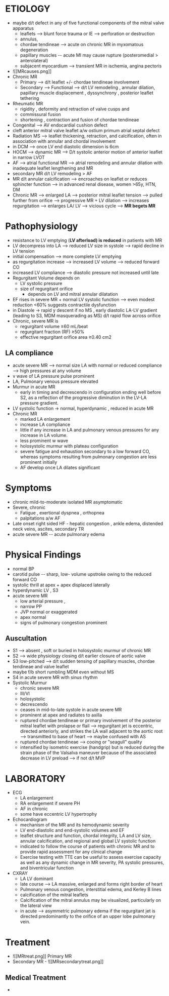 # ETIOLOGY 
- maybe d/t defect in any of five functional components of the mitral valve apparatus 
	- leaflets --> blunt force trauma or IE --> perforation or destruction 
	- annulus, 
	- chordae tendineae --> acute on chronic MR in myxomatous degeneration 
	- papillary muscles -- acute MI may cause rupture (posteromedial > anterolateral)
	- subjacent myocardium  --> transient MR in ischemia, angina pectoris 
- ![[MRcauses.png]]
- Chronic MR 
	- Primary --> d/t leaflet +/- chordae tendineae involvement 
	- Secondary --> Functional --> d/t LV remodeling , annular dilation, papillary muscle displacement , dyssynchrony , posterior leaflet tethering 
- Rheumatic MR 
	- rigidity , deformity and retraction of valve cusps and 
	- commissural fusion 
	- shortening , contraction and fusion of chordae tendineae 
- Congenital --> AV endocardial cushion defect 
- cleft anterior mitral valve leaflet a/w ostium primum atrial septal defect 
- Radiation MS --> leaflet thickening, retraction, and calcification, often in association with annular and chordal involvement 
- in DCM --> once LV end diastolic dimension is 6cm 
- HOCM --> dynamic MR --> D/t systolic anterior motion of anterior leaflet in narrow LVOT 
- AF --> atrial functional MR --> atrial remodeling and annular dilation with inadequate leaflet lengthening and MR 
- secondary MR d/t LV remodeling > AF 
- MR d/t annular calcification --> encroaches on leaflet or reduces sphincter function --> in advanced renal disease, women >65y, HTN, DM 
- Chronic MR --> enlarged LA --> posterior mitral leaflet tension --> pulled further from orifice --> progressive MR + LV dilation --> increases regurgitation --> enlarges LA/ LV --> vicious cycle --> **MR begets MR** 
# Pathophysiology 
- resistance to LV emptying (**LV afterload) is reduced** in patients with MR
- LV decompress into LA --> reduced LV size in systole --> rapid decline in LV tension 
- initial compensation --> more complete LV emptying 
- as regurgitation increase --> increased LV volume --> reduced forward CO 
- increased LV compliance --> diastolic pressure not increased until late 
- Regurgitant Volume depends on 
	- LV systolic pressure 
	- size of regurgitant orifice 
		- depends on LV and mitral annular dilatation 
- EF rises in severe MR + normal LV systolic function --> even modest reduction <60% suggests contractile dysfunction 
- in Diastole -> rapid y descent if no MS , early diastolic LA-LV gradient (leading to S3, MDM masquerading as MS) d/t rapid flow across orifice 
- Chronic, severe MR is
	- regurgitant volume ≥60 mL/beat 
	- regurgitant fraction (RF) ≥50%
	- effective regurgitant orifice area ≥0.40 cm2
## LA compliance 
- acute severe MR --> normal size LA with normal or reduced compliance --> high pressures at any volume 
- v wave of LA pressure pulse prominent 
- LA, Pulmonary venous pressure elevated 
- Murmur in acute MR 
	- early in timing and decrescendo in configuration ending well before S2, as a reflection of the progressive diminution in the LV-LA pressure gradient. 
- LV systolic function -> normal, hyperdynamic , reduced in acute MR 
- Chronic MR 
	- marked LA enlargement 
	- increase LA compliance 
	- little if any increase in LA and pulmonary venous pressures for any increase in LA volume. 
	- less prominent w wave 
	- holosystolic murmur with plateau configuration 
	- severe fatigue and exhaustion secondary to a low forward CO, whereas symptoms resulting from pulmonary congestion are less prominent initially
	- AF develop once LA dilates significant 
# Symptoms 
- chronic mild-to-moderate isolated MR asymptomatic 
- Severe, chronic 
	- Fatigue , exertional dyspnea , orthopnea 
	- palpitations a/w AF 
- Late onset right sided HF - hepatic congestion , ankle edema, distended neck veins, ascites, secondary TR 
- acute severe MR -- acute pulmonary edema 
# Physical Findings 
- normal BP 
- carotid pulse -- sharp, low- volume upstroke owing to the reduced forward CO
- systolic thrill at apex + apex displaced laterally
- hyperdynamic LV , S3 
- acute severe MR 
	- low arterial pressure , 
	- narrow PP 
	- JVP normal or exaggerated 
	- apex normal 
	- signs of pulmonary congestion prominent 
## Auscultation 
- S1 --> absent , soft or buried in holosystolic murmur of chronic MR 
- S2 --> wide physiology closing d/t earlier closure of aortic valve 
- S3 low-pitched --> d/t sudden tensing of papillary muscles, chordae tendineae and valve leaflet 
- maybe f/b short rumbling MDM even without MS 
- S4 in acute severe MR with sinus rhythm 
- Systolic Murmur 
	- chronic severe MR 
	- III/VI 
	- holosystolic 
	- decrescendo 
	- ceases in mid-to-late systole in acute severe MR 
	- prominent at apex and radiates to axilla 
	- ruptured chordae tendineae or primary involvement of the posterior mitral leaflet with prolapse or flail --> regurgitant jet is eccentric, directed anteriorly, and strikes the LA wall adjacent to the aortic root --> transmitted to base of heart --> maybe confused with AS 
	- ruptured chordae tendineae --> cooing or "seagull" quality 
	- intensified by isometric exercise (handgrip) but is reduced during the strain phase of the Valsalva maneuver because of the associated decrease in LV preload --> if not d/t MVP 
# LABORATORY 
- ECG 
	- LA enlargement 
	- RA enlargement if severe PH 
	- AF in chronic 
	- some have eccentric LV hypertrophy 
- Echocardiogram 
	- mechanism of the MR and its hemodynamic severity 
	- LV end-diastolic and end-systolic volumes and EF 
	- leaflet structure and function, chordal integrity, LA and LV size, annular calcification, and regional and global LV systolic function 
	- indicated to follow the course of patients with chronic MR and to provide rapid assessment for any clinical change
	- Exercise testing with TTE can be useful to assess exercise capacity as well as any dynamic change in MR severity, PA systolic pressures, and biventricular function 
- CXRAY 
	- LA LV dominant 
	- late course --> LA massive, enlarged and forms right border of heart 
	- Pulmonary venous congestion, interstitial edema, and Kerley B lines 
	- calcification of the mitral leaflets 
	- Calcification of the mitral annulus may be visualized, particularly on the lateral view 
	- in acute --> asymmetric pulmonary edema if the regurgitant jet is directed predominantly to the orifice of an upper lobe pulmonary vein.
# Treatment 
- ![[MRtreat.png]] Primary MR 
- Secondary MR - ![[MRsecondarytreat.png]]
## Medical Treatment 
- 